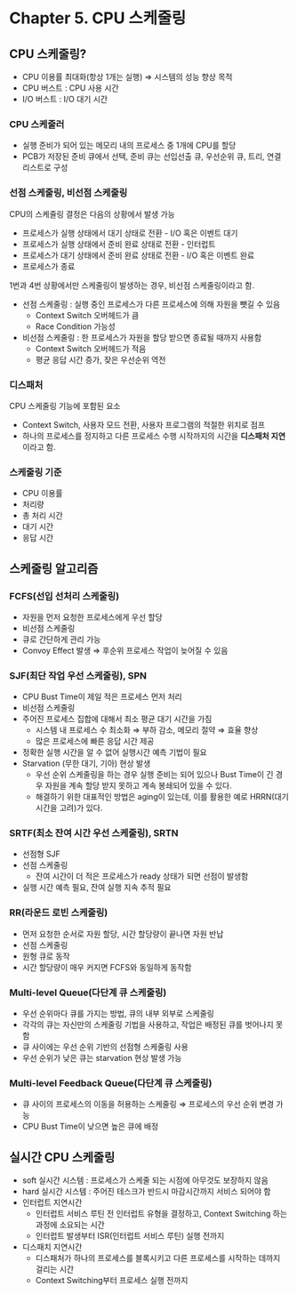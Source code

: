 # Chapter 5. CPU 스케줄링

## CPU 스케줄링?

- CPU 이용률 최대화(항상 1개는 실행) ⇒ 시스템의 성능 향상 목적
- CPU 버스트 : CPU 사용 시간
- I/O 버스트 : I/O 대기 시간

### CPU 스케줄러

- 실행 준비가 되어 있는 메모리 내의 프로세스 중 1개에 CPU를 할당
- PCB가 저장된 준비 큐에서 선택, 준비 큐는 선입선출 큐, 우선순위 큐, 트리, 연결 리스트로 구성

### 선점 스케줄링, 비선점 스케줄링

CPU의 스케줄링 결정은 다음의 상황에서 발생 가능

- 프로세스가 실행 상태에서 대기 상태로 전환 - I/O 혹은 이벤트 대기
- 프로세스가 실행 상태에서 준비 완료 상태로 전환 - 인터럽트
- 프로세스가 대기 상태에서 준비 완료 상태로 전환 - I/O 혹은 이벤트 완료
- 프로세스가 종료

1번과 4번 상황에서만 스케줄링이 발생하는 경우, 비선점 스케줄링이라고 함.

- 선점 스케줄링 : 실행 중인 프로세스가 다른 프로세스에 의해 자원을 뺏길 수 있음
    - Context Switch 오버헤드가 큼
    - Race Condition 가능성
- 비선점 스케줄링 : 한 프로세스가 자원을 할당 받으면 종료될 때까지 사용함
    - Context Switch 오버헤드가 적음
    - 평균 응답 시간 증가, 잦은 우선순위 역전

### 디스패처

CPU 스케줄링 기능에 포함된 요소

- Context Switch, 사용자 모드 전환, 사용자 프로그램의 적절한 위치로 점프
- 하나의 프로세스를 정지하고 다른 프로세스 수행 시작까지의 시간을 **디스패처 지연**이라고 함.

### 스케줄링 기준

- CPU 이용률
- 처리량
- 총 처리 시간
- 대기 시간
- 응답 시간

## 스케줄링 알고리즘

### FCFS(선입 선처리 스케줄링)

- 자원을 먼저 요청한 프로세스에게 우선 할당
- 비선점 스케줄링
- 큐로 간단하게 관리 가능
- Convoy Effect 발생 ⇒ 후순위 프로세스 작업이 늦어질 수 있음

### SJF(최단 작업 우선 스케줄링), SPN

- CPU Bust Time이 제일 적은 프로세스 먼저 처리
- 비선점 스케줄링
- 주어진 프로세스 집합에 대해서 최소 평균 대기 시간을 가짐
    - 시스템 내 프로세스 수 최소화 ⇒ 부하 감소, 메모리 절약 ⇒ 효율 향상
    - 많은 프로세스에 빠른 응답 시간 제공
- 정확한 실행 시간을 알 수 없어 실행시간 예측 기법이 필요
- Starvation (무한 대기, 기아) 현상 발생
    - 우선 순위 스케줄링을 하는 경우 실행 준비는 되어 있으나 Bust Time이 긴 경우 자원을 계속 할당 받지 못하고 계속 봉쇄되어 있을 수 있다.
    - 해결하기 위한 대표적인 방법은 aging이 있는데, 이를 활용한 예로 HRRN(대기 시간을 고려)가 있다.

### SRTF(최소 잔여 시간 우선 스케줄링), SRTN

- 선점형 SJF
- 선점 스케줄링
    - 잔여 시간이 더 적은 프로세스가 ready 상태가 되면 선점이 발생함
- 실행 시간 예측 필요, 잔여 실행 지속 추적 필요

### RR(라운드 로빈 스케줄링)

- 먼저 요청한 순서로 자원 할당, 시간 할당량이 끝나면 자원 반납
- 선점 스케줄링
- 원형 큐로 동작
- 시간 할당량이 매우 커지면 FCFS와 동일하게 동작함

### Multi-level Queue(다단계 큐 스케줄링)

- 우선 순위마다 큐를 가지는 방법, 큐의 내부 외부로 스케줄링
- 각각의 큐는 자신만의 스케줄링 기법을 사용하고, 작업은 배정된 큐를 벗어나지 못함
- 큐 사이에는 우선 순위 기반의 선점형 스케줄링 사용
- 우선 순위가 낮은 큐는 starvation 현상 발생 가능

### Multi-level Feedback Queue(다단계 큐 스케줄링)

- 큐 사이의 프로세스의 이동을 허용하는 스케줄링 ⇒ 프로세스의 우선 순위 변경 가능
- CPU Bust Time이 낮으면 높은 큐에 배정

## 실시간 CPU 스케줄링

- soft 실시간 시스템 : 프로세스가 스케줄 되는 시점에 아무것도 보장하지 않음
- hard 실시간 시스템 : 주어진 테스크가 반드시 마감시간까지 서비스 되어야 함
- 인터럽트 지연시간
    - 인터럽트 서비스 루틴 전 인터럽트 유형을 결정하고, Context Switching 하는 과정에 소요되는 시간
    - 인터럽트 발생부터 ISR(인터럽트 서비스 루틴) 실행 전까지
- 디스패치 지연시간
    - 디스패처가 하나의 프로세스를 블록시키고 다른 프로세스를 시작하는 데까지 걸리는 시간
    - Context Switching부터 프로세스 실행 전까지
